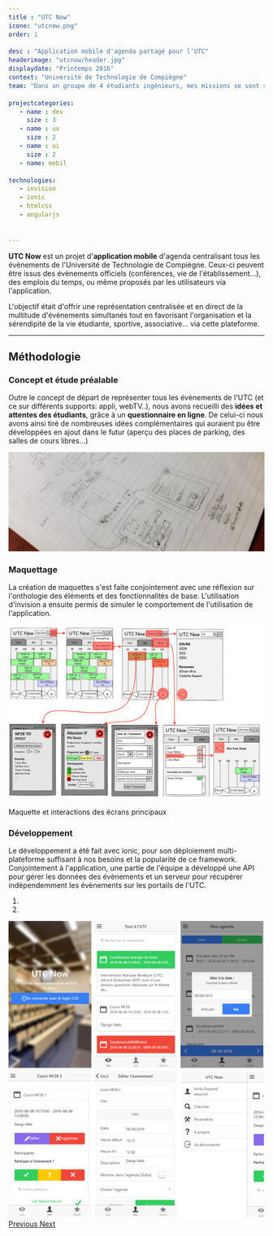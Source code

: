 ```yaml
---
title : "UTC Now"
icone: "utcnow.png"
order: 1

desc : "Application mobile d'agenda partagé pour l'UTC"
headerimage: "utcnow/header.jpg"
displaydate: "Printemps 2016"
context: "Université de Technologie de Compiègne"
team: "Dans un groupe de 4 étudiants ingénieurs, mes missions se sont surtout centrées sur le maquettage et la structure de l'application."

projectcategories:
   - name : dev
     size : 3
   - name : ux
     size : 2
   - name : ui
     size : 2
   - name: mobil

technologies:
   - invision
   - ionic
   - htmlcss
   - angularjs


---
```


**UTC Now** est un projet d'**application mobile** d'agenda centralisant 
tous les évènements de l'Université de Technologie de Compiègne.
Ceux-ci peuvent être issus des évènements officiels (conférences, 
vie de l'établissement...), des emplois du temps, ou même proposés par les
utilisateurs via l'application.

L'objectif était d'offrir une représentation centralisée et en direct de la multitude 
d'évènements simultanés tout en favorisant l'organisation et la sérendipité 
de la vie étudiante, sportive, associative... via cette plateforme.

---

## Méthodologie

### Concept et étude préalable

Outre le concept de départ de représenter tous les évènements de l'UTC (et ce
sur différents supports: appli, webTV..), nous avons recueilli des **idées
et attentes des étudiants**, grâce à un **questionnaire en ligne**. De celui-ci nous
avons ainsi tiré de nombreuses idées complémentaires qui auraient pu être
développées en ajout dans le futur (aperçu des places de parking, des salles
de cours libres...)

<img src="utcnow/notes.png" class="img-responsive" alt="Maquettes de l'appli">

### Maquettage
La création de maquettes s'est faite conjointement avec une réflexion sur 
l'onthologie des éléments et des fonctionnalités de base. L'utilisation
d'invision a ensuite permis de simuler le comportement de l'utilisation
de l'application.

<div class="thumbnail">
      <img src="utcnow/archi.png" class="img-responsive" alt="Maquettes de l'appli">
      <div class="caption">
        <p>Maquette et interactions des écrans principaux</p>
      </div>
</div>

### Développement
Le développement a été fait avec ionic, pour son déploiement multi-plateforme 
suffisant à nos besoins et la popularité de ce framework. Conjointement à
l'application, une partie de l'équipe a développé une API pour 
gérer les données des évènements et un serveur pour récupérer indépendemment 
les évènements sur les portails de l'UTC.

<div id="carousel-utcnow-final" class="carousel slide" data-ride="carousel">
  <!-- Indicators -->
  <ol class="carousel-indicators">
    <li data-target="#carousel-utcnow-final" data-slide-to="0" class="active"></li>
    <li data-target="#carousel-utcnow-final" data-slide-to="1"></li>
  </ol>

  <!-- Wrapper for slides -->
  <div class="carousel-inner" role="listbox">
    <div class="item active">
      <img src="utcnow/final1.png" alt="Aperçus de la réalisation">
      <div class="carousel-caption">
      </div>
    </div>
    <div class="item">
      <img src="utcnow/final2.png" alt="Aperçus de la réalisation">
      <div class="carousel-caption">
      </div>
    </div>
  </div>

  <!-- Controls -->
  <a class="left carousel-control" href="#carousel-utcnow-final" role="button" data-slide="prev">
    <span class="glyphicon glyphicon-chevron-left" aria-hidden="true"></span>
    <span class="sr-only">Previous</span>
  </a>
  <a class="right carousel-control" href="#carousel-utcnow-final" role="button" data-slide="next">
    <span class="glyphicon glyphicon-chevron-right" aria-hidden="true"></span>
    <span class="sr-only">Next</span>
  </a>
</div>